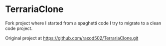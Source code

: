 # TerrariaClone

Fork project where I started from a spaghetti code I try to migrate to a clean code project.

Original project at https://github.com/raxod502/TerrariaClone.git

[terraria]: https://terraria.org/
